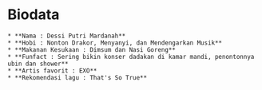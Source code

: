 # Biodata

    * **Nama : Dessi Putri Mardanah**
    * **Hobi : Nonton Drakor, Menyanyi, dan Mendengarkan Musik**
    * **Makanan Kesukaan : Dimsum dan Nasi Goreng**
    * **Funfact : Sering bikin konser dadakan di kamar mandi, penontonnya ubin dan shower**
    * **Artis favorit : EXO**
    * **Rekomendasi lagu : That's So True**
